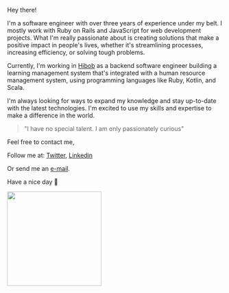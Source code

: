 
Hey there! 

I'm a software engineer with over three years of experience under my belt. I mostly work with Ruby on Rails and JavaScript for web development projects. What I'm really passionate about is creating solutions that make a positive impact in people's lives, whether it's streamlining processes, increasing efficiency, or solving tough problems.

Currently, I'm working in [Hibob](https://hibob.com) as a backend software engineer building a learning management system that's integrated with a human resource management system, using programming languages like Ruby, Kotlin, and Scala.

I'm always looking for ways to expand my knowledge and stay up-to-date with the latest technologies. I'm excited to use my skills and expertise to make a difference in the world.

> "I have no special talent. I am only passionately curious"

Feel free to contact me,


Follow me at: [Twitter](https://twitter.com/souzagab), [Linkedin](https://linkedin.com/in/souzagab)

Or send me an [e-mail](mailto:me@souzagab.com).


Have a nice day :wave:

<img height="220em" src="https://github-readme-stats.vercel.app/api/top-langs/?username=souzagab&show_icons=true&theme=nord&include_all_commits=true&count_private=true&hide=css&layout=compact"/>

